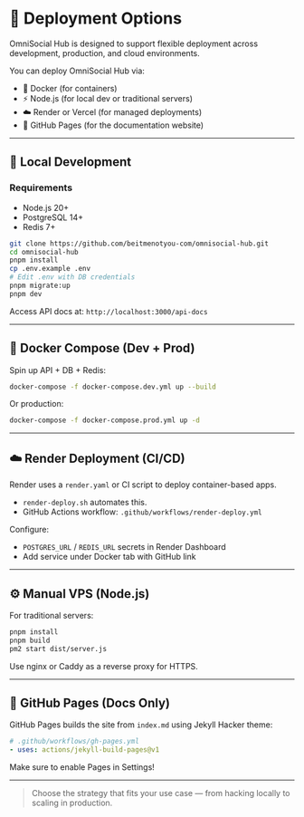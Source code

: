 # 🚀 Deployment Options

OmniSocial Hub is designed to support flexible deployment across development, production, and cloud environments.

You can deploy OmniSocial Hub via:
- 🐳 Docker (for containers)
- ⚡ Node.js (for local dev or traditional servers)
- ☁️ Render or Vercel (for managed deployments)
- 📝 GitHub Pages (for the documentation website)

---

## 🧪 Local Development

### Requirements
- Node.js 20+
- PostgreSQL 14+
- Redis 7+

```bash
git clone https://github.com/beitmenotyou-com/omnisocial-hub.git
cd omnisocial-hub
pnpm install
cp .env.example .env
# Edit .env with DB credentials
pnpm migrate:up
pnpm dev
```

Access API docs at: `http://localhost:3000/api-docs`

---

## 🐳 Docker Compose (Dev + Prod)

Spin up API + DB + Redis:
```bash
docker-compose -f docker-compose.dev.yml up --build
```

Or production:
```bash
docker-compose -f docker-compose.prod.yml up -d
```

---

## ☁️ Render Deployment (CI/CD)

Render uses a `render.yaml` or CI script to deploy container-based apps.
- `render-deploy.sh` automates this.
- GitHub Actions workflow: `.github/workflows/render-deploy.yml`

Configure:
- `POSTGRES_URL` / `REDIS_URL` secrets in Render Dashboard
- Add service under Docker tab with GitHub link

---

## ⚙️ Manual VPS (Node.js)

For traditional servers:
```bash
pnpm install
pnpm build
pm2 start dist/server.js
```
Use nginx or Caddy as a reverse proxy for HTTPS.

---

## 📝 GitHub Pages (Docs Only)

GitHub Pages builds the site from `index.md` using Jekyll Hacker theme:
```yml
# .github/workflows/gh-pages.yml
- uses: actions/jekyll-build-pages@v1
```
Make sure to enable Pages in Settings!

---

> Choose the strategy that fits your use case — from hacking locally to scaling in production.
